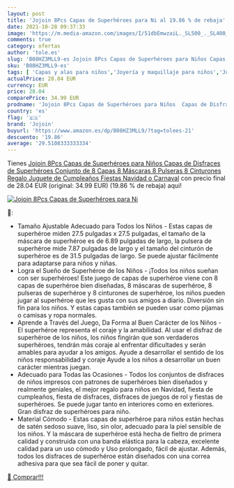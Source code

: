 ```yaml
---
layout: post
title: 'Jojoin 8Pcs Capas de Superhéroes para Ni al 19.86 % de rebaja'
date: 2021-10-28 09:37:33
image: 'https://m.media-amazon.com/images/I/51dbEmwzaiL._SL500_._SL400_.jpg'
comments: true
category: ofertas
author: 'tole.es'
slug: 'B08HZ3MLL9-es Jojoin 8Pcs Capas de Superhéroes para Niños Capas de...'
sku: 'B08HZ3MLL9-es'
tags: [ 'Capas y alas para niños','Joyería y maquillaje para niños','Juegos de imitación','Juguetes','Juguetes y juegos','jojoin','navidad', ]
actualPrice: 28.04 EUR
currency: EUR
price: 28.04
comparePrice: 34.99 EUR
prodname: 'Jojoin 8Pcs Capas de Superhéroes para Niños  Capas de Disfraces de Superhéroes  Conjunto de 8 Capas  8 Máscaras  8 Pulseras  8 Cinturones  Regalo Juguete de Cumpleaños  Fiestas  Navidad o Carnaval'
country: 'es'
flag: '🇪🇸'
brand: 'Jojoin'
buyurl: 'https://www.amazon.es/dp/B08HZ3MLL9/?tag=tolees-21'
descuento: '19.86'
average: '29.5108333333334'
---
```


Tienes [Jojoin 8Pcs Capas de Superhéroes para Niños  Capas de Disfraces de Superhéroes  Conjunto de 8 Capas  8 Máscaras  8 Pulseras  8 Cinturones  Regalo Juguete de Cumpleaños  Fiestas  Navidad o Carnaval](https://www.amazon.es/dp/B08HZ3MLL9/?tag=tolees-21) con precio final de  28.04 EUR (original: 34.99 EUR) (19.86 %  de rebaja) aqui!

[![Jojoin 8Pcs Capas de Superhéroes para Ni](https://m.media-amazon.com/images/I/51dbEmwzaiL._SL500_._SL400_.jpg)](https://www.amazon.es/dp/B08HZ3MLL9/?tag=tolees-21)

🔎:

- Tamaño Ajustable Adecuado para Todos los Niños - Estas capas de superhéroe miden 27.5 pulgadas x 27.5 pulgadas, el tamaño de la máscara de superhéroe es de 6.89 pulgadas de largo, la pulsera de superhéroe mide 7.87 pulgadas de largo y el tamaño del cinturón de superhéroe es de 31.5 pulgadas de largo. Se puede ajustar fácilmente para adaptarse para niños y niñas.
- Logra el Sueño de Superhéroe de los Niños - ¡Todos los niños sueñan con ser superhéroes! Este juego de capas de superhéroe viene con 8 capas de superhéroe bien diseñadas, 8 máscaras de superhéroe, 8 pulseras de superhéroe y 8 cinturones de superhéroe, los niños pueden jugar al superhéroe que les gusta con sus amigos a diario. Diversión sin fin para los niños. Y estas capas también se pueden usar como pijamas o camisas y ropa normales.
- Aprende a Través del Juego, Da Forma al Buen Carácter de los Niños - El superhéroe representa el coraje y la amabilidad. Al usar el disfraz de superhéroe de los niños, los niños fingirán que son verdaderos superhéroes, tendrán más coraje al enfrentar dificultades y serán amables para ayudar a los amigos. Ayude a desarrollar el sentido de los niños responsabilidad y coraje Ayude a los niños a desarrollar un buen carácter mientras juegan.
- Adecuado para Todas las Ocasiones - Todos los conjuntos de disfraces de niños impresos con patrones de superhéroes bien diseñados y realmente geniales, el mejor regalo para niños en Navidad, fiesta de cumpleaños, fiesta de disfraces, disfraces de juegos de rol y fiestas de superhéroes. Se puede jugar tanto en interiores como en exteriores. Gran disfraz de superhéroes para niño.
- Material Cómodo - Estas capas de superhéroe para niños están hechas de satén sedoso suave, liso, sin olor, adecuado para la piel sensible de los niños. Y la máscara de superhéroe está hecha de fieltro de primera calidad y construida con una banda elástica para la cabeza, excelente calidad para un uso cómodo y Uso prolongado, fácil de ajustar. Además, todos los disfraces de superhéroe están diseñados con una correa adhesiva para que sea fácil de poner y quitar.

[🛒 Comprar!!!](https://www.amazon.es/dp/B08HZ3MLL9/?tag=tolees-21)
